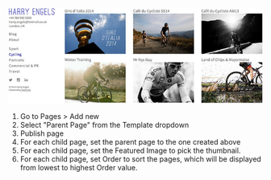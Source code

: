 ![Harry Engels parent page example](img/harry-parent.jpg)

1. Go to Pages > Add new
2. Select "Parent Page" from the Template dropdown
3. Publish page
4. For each child page, set the parent page to the one created above
5. For each child page, set the Featured Image to pick the thumbnail.
6. For each child page, set Order to sort the pages, which will be displayed from lowest to highest Order value.
